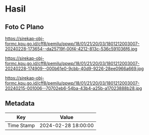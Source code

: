 # Hasil

## Foto C Plano

https://sirekap-obj-formc.kpu.go.id/cff8/pemilu/ppwp/18/01/21/20/03/1801212003007-20240228-173654--da25719f-00f4-4212-813c-536c591036f6.jpg

https://sirekap-obj-formc.kpu.go.id/cff8/pemilu/ppwp/18/01/21/20/03/1801212003007-20240228-174909--000b61e0-9cbb-40d9-9226-28ee0966a669.jpg

https://sirekap-obj-formc.kpu.go.id/cff8/pemilu/ppwp/18/01/21/20/03/1801212003007-20240215-001006--70702eb6-54ba-43b4-a25b-a17023888b28.jpg


## Metadata

| Key        | Value               |
| ---------- | ------------------- |
| Time Stamp | 2024-02-28 18:00:00 |



